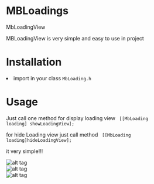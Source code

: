 # MBLoadings
MbLoadingView

MBLoadingView is very simple and easy to use in project

<H1> Installation </H1>
<li> import in your class <code>MbLoading.h</code> </li>

<H1>Usage</H1>

Just call one method for display loading view 
<code> [[MbLoading loading] showLoadingView]; </code>

for hide Loading view just call method
<code> [[MbLoading loading]hideLoadingView]; </code>

it very simple!!! 

![alt tag](https://raw.github.com/mitsBhadeshiya/MBLoadings/master/MBLoadingView/screen.png)<br>
![alt tag](https://raw.github.com/mitsBhadeshiya/MBLoadings/master/MBLoadingView/screen2.png)<br>
![alt tag](https://raw.github.com/mitsBhadeshiya/MBLoadings/master/MBLoadingView/Loading_View.gif)



